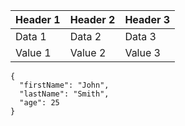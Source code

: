 | Header 1 | Header 2 | Header 3 |
|----------|----------|----------|
| Data 1    | Data 2    | Data 3    |
| Value 1   | Value 2   | Value 3   |


```
{
  "firstName": "John",
  "lastName": "Smith",
  "age": 25
}
```
